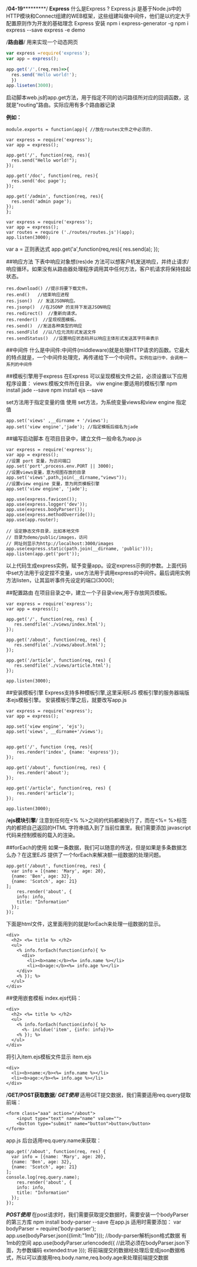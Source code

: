 /****04-19*************/
**Express**
什么是Express ?
   Express.js 是基于Node.js中的HTTP模块和Connect组建的WEB框架，这些组建叫做中间件，他们是以约定大于配置原则作为开发的基础理念
Express 安装
  npm i express-generator -g
  npm i express --save
  express -e demo

  /**路由器**/
  用来实现一个动态网页
  ~~~node.js
  var express =require('express');
  var app = express();

  app.get('/',(req,res)=>{
    res.send('Hello world!');
    })
  app.liseten(3000);
 ~~~

 启动脚本web.js的app.get方法，用于指定不同的访问路径所对应的回调函数，这就是"routing"路由。实际应用有多个路由器记录

**例如：**
~~~
module.exports = function(app){ //放在routes文件之中必须的.

var express = require('express');
var app = express();

app.get('/', function(req, res){
  res.send("Hello world!");
});

app.get('/doc', function(req, res){
  res.send('doc page');
});

app.get('/admin', function(req, res){
  res.send('admin page');
});
};
~~~


~~~
var express = require('express');
var app = express();
var routes = require ('./routes/routes.js')(app);
app.listen(3000);
~~~
var a = 正则表达式
app.get('a',function(req,res){
   res.send(a);
  });

##响应方法
下表中响应对象想(res)de 方法可以想客户机发送响应，并终止请求/响应循环。如果没有从路由器处理程序调用其中任何方法，客户机请求将保持挂起状态。
```
res.download() //提示将要下载文件。
res.end()   //结束响应进程
res.json()  // 发送JSON响应。
res.jsonp()  //在JSONP 的支持下发送JSON响应
res.redirect()  //重新向请求。
res.render()  //呈现视图模板。
res.send()  //发送各种类型的响应
res.sendFild  //以八位元流形式发送文件
res.sendStatus()  //设置响应状态码并以响应主体形式发送其字符串表示

```
##中间件
什么是中间件:中间件(middleware)就是处理HTTP请求的函数。它最大的特点就是，一个中间件处理完，再传递给下一个中间件。``实例在运行中，会调用一系列的中间件``

##模板引擎用于express
在Express 可以呈现模板文件之前，必须设置以下应用程序设置：
views:模板文件所在目录。
viw engine:要适用的模板引擎
npm install jade --save
npm install ejs --save


set方法用于指定变量的值
使用 set方法，为系统变量views和view engine 指定值
```
app.set('views' ,__dirname + '/views');
app.set('view engine','jade'); //指定模板后缀名为jade
```
##编写启动脚本
在项目目录中，建立文件一般命名为app.js
```
var express = require('express');
var app = express();
//设置 port 变量，为访问端口
app.set('port',process.env.PORT || 3000);
//设置views变量，意为视图存放的目录
app.set('views',path,join(__dirname,"views"));
//设置view engine 变量，意为网页模板引擎
app.set('view engine', 'jade');

app.use(express.favicon());
app.use(express.logger('dev'));
app.use(express.bodyParser());
app.use(express.methodOverride());
app.use(app.router);

// 设定静态文件目录，比如本地文件
// 目录为demo/public/images，访问
// 网址则显示为http://localhost:3000/images
app.use(express.static(path.join(__dirname, 'public')));
app.listen(app.get('port'));
```
以上代码生成express实例，赋予变量app。设定express示例的参数。上面代码中set方法用于设定捏不变量，use方法用于调用express的中间件。最后调用实例方法listen，让其监听事件先设定的端口(3000);

##配置路由
在项目目录之中，建立一个子目录view,用于存放网页模板。
```
var express = require('express');
var app = express();

app.get('/', function(req, res) {
   res.sendfile('./views/index.html');
});

app.get('/about', function(req, res) {
   res.sendfile('./views/about.html');
});

app.get('/article', function(req, res) {
   res.sendfile('./views/article.html');
});

app.listen(3000);
```
##安装模板引擎
Express支持多种模板引擎,这里采用EJS 模板引擎的服务器端版本ejs模板引擎。
安装模板引擎之后，就要改写app.js
```
var express = require('express');
var app = express();

app.set('view engine', 'ejs');
app.set('views', __dirname+'/views');


app.get('/', function (req, res){
	res.render('index', {name: 'express'});
});

app.get('/about', function(req, res) {
	res.render('about');
});

app.get('/article', function(req, res) {
	res.render('article');
});

app.listen(3000);
```
/**ejs模块引擎**/
注意到任何在<% %>之间的代码都被执行了，而在<%= %>标签内的都把自己返回的HTML 字符串插入到了当前位置里。我们需要添加
javascript代码来控制模板的载入的渲染。

##forEach的使用
如果一条数据，我们可以随意的传送，但是如果是多条数据怎么办？在这里EJS 提供了一个forEach来解决额一组数据的处理问题。
```
app.get('/about', function(req, res) {
  var info = [{name: 'Mary', age: 20},
  {name: 'Ben', age: 32},
  {name: 'Scotch', age: 21}
];
	res.render('about', {
    info: info,
    title: "Information"
  });
});
```
下面是html文件，这里面用到的就是forEach来处理一组数据的显示。
```
<div>
  <h2> <%= title %> </h2>
  <ul>
    <% info.forEach(function(info){ %>
      <div>
  		<li><b>name:</b><%= info.name %></li>
  		<li><b>age:</b><%= info.age %></li>
	</div>
    <% }); %>
  </ul>
</div>
```
##使用嵌套模板
index.ejs代码：
```
<div>
  <h2> <%= title %> </h2>
  <ul>
    <% info.forEach(function(info){ %>
      <%- incldue('item', {info: info})%>
    <% }); %>
  </ul>
</div>
```
将引入item.ejs模板文件显示
item.ejs
```
<div>
  <li><b>name:</b><%= info.name %></li>
  <li><b>age:</b><%= info.age %></li>
</div>
```
/**GET/POST获取数据**/
***GET使用***
适用GET提交数据，我们需要适用req.query提取
前端：
```
<form class="aaa" action="/about">
    <input type="text" name="name" value="">
    <button type="submit" name="button">button</button>
</form>
```
app.js 后台适用req.query.name来获取：
```
app.get('/about', function(req, res) {
  var info = [{name: 'Mary', age: 20},
  {name: 'Ben', age: 32},
  {name: 'Scotch', age: 21}
];
console.log(req.query.name);
	res.render('about', {
    info: info,
    title: "Information"
  });
});
```
***POST使用***
在post请求时，我们需要获取提交数据时，需要安装一个bodyParser的第三方库
npm install body-parser --save
在app.js 适用时需要添加：
var bodyParser = require('body-parser');
app.use(bodyParser.json({limit:"1mb"})); //body-parser解析json格式数据 有1mb的空间
app.use(bodyParser.urlencoded({    //此项必须在bodyParser.json下面，为参数编码
   extended:true
  }));
  将前端提交的数据经处理后变成json数据格式，所以可以直接用req.body.name,req.body.age来处理前端提交数据
